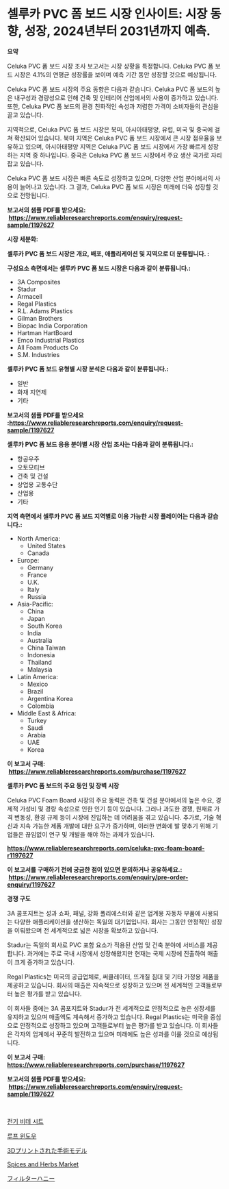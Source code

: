 <p><h1>셀루카 PVC 폼 보드 시장 인사이트: 시장 동향, 성장, 2024년부터 2031년까지 예측.</h1></p><p><strong>요약</strong></p>
<p><p>Celuka PVC 폼 보드 시장 조사 보고서는 시장 상황을 특정합니다. Celuka PVC 폼 보드 시장은 4.1%의 연평균 성장률을 보이며 예측 기간 동안 성장할 것으로 예상됩니다.</p><p>Celuka PVC 폼 보드 시장의 주요 동향은 다음과 같습니다. Celuka PVC 폼 보드의 높은 내구성과 경량성으로 인해 건축 및 인테리어 산업에서의 사용이 증가하고 있습니다. 또한, Celuka PVC 폼 보드의 환경 친화적인 속성과 저렴한 가격이 소비자들의 관심을 끌고 있습니다.</p><p>지역적으로, Celuka PVC 폼 보드 시장은 북미, 아시아태평양, 유럽, 미국 및 중국에 걸쳐 확산되어 있습니다. 북미 지역은 Celuka PVC 폼 보드 시장에서 큰 시장 점유율을 보유하고 있으며, 아시아태평양 지역은 Celuka PVC 폼 보드 시장에서 가장 빠르게 성장하는 지역 중 하나입니다. 중국은 Celuka PVC 폼 보드 시장에서 주요 생산 국가로 자리 잡고 있습니다.</p><p>Celuka PVC 폼 보드 시장은 빠른 속도로 성장하고 있으며, 다양한 산업 분야에서의 사용이 늘어나고 있습니다. 그 결과, Celuka PVC 폼 보드 시장은 미래에 더욱 성장할 것으로 전망됩니다.</p></p>
<p><strong>보고서의 샘플 PDF를 받으세요: &nbsp;<a href="https://www.reliableresearchreports.com/enquiry/request-sample/1197627">https://www.reliableresearchreports.com/enquiry/request-sample/1197627</a></strong></p>
<p><strong>시장 세분화:</strong></p>
<p><strong> 셀루카 PVC 폼 보드 시장은 개요, 배포, 애플리케이션 및 지역으로 더 분류됩니다. :</strong></p>
<p><strong>구성요소 측면에서는 셀루카 PVC 폼 보드 시장은 다음과 같이 분류됩니다.:</strong></p>
<p><ul><li>3A Composites</li><li>Stadur</li><li>Armacell</li><li>Regal Plastics</li><li>R.L. Adams Plastics</li><li>Gilman Brothers</li><li>Biopac India Corporation</li><li>Hartman HartBoard</li><li>Emco Industrial Plastics</li><li>All Foam Products Co</li><li>S.M. Industries</li></ul></p>
<p><strong> 셀루카 PVC 폼 보드 유형별 시장 분석은 다음과 같이 분류됩니다.:</strong></p>
<p><ul><li>일반</li><li>화재 지연제</li><li>기타</li></ul></p>
<p><strong>보고서의 샘플 PDF를 받으세요 :<a href="https://www.reliableresearchreports.com/enquiry/request-sample/1197627">https://www.reliableresearchreports.com/enquiry/request-sample/1197627</a></strong></p>
<p><strong> 셀루카 PVC 폼 보드 응용 분야별 시장 산업 조사는 다음과 같이 분류됩니다.:</strong></p>
<p><ul><li>항공우주</li><li>오토모티브</li><li>건축 및 건설</li><li>상업용 교통수단</li><li>산업용</li><li>기타</li></ul></p>
<p><strong>지역 측면에서 셀루카 PVC 폼 보드 지역별로 이용 가능한 시장 플레이어는 다음과 같습니다.:</strong></p>
<p><ul>
    <li>
        North America:
        <ul>
            <li>United States</li>
            <li>Canada</li>
        </ul>
    </li>
    <li>
        Europe:
        <ul>
            <li>Germany</li>
            <li>France</li>
            <li>U.K.</li>
            <li>Italy</li>
            <li>Russia</li>
        </ul>
    </li>
    <li>
        Asia-Pacific:
        <ul>
            <li>China</li>
            <li>Japan</li>
            <li>South Korea</li>
            <li>India</li>
            <li>Australia</li>
            <li>China Taiwan</li>
            <li>Indonesia</li>
            <li>Thailand</li>
            <li>Malaysia</li>
        </ul>
    </li>
    <li>
        Latin America:
        <ul>
            <li>Mexico</li>
            <li>Brazil</li>
            <li>Argentina Korea</li>
            <li>Colombia</li>
        </ul>
    </li>
    <li>
        Middle East & Africa:
        <ul>
            <li>Turkey</li>
            <li>Saudi</li>
            <li>Arabia</li>
            <li>UAE</li>
            <li>Korea</li>
        </ul>
    </li>
    </ul></p>
<p><strong>이 보고서 구매: &nbsp;<a href="https://www.reliableresearchreports.com/purchase/1197627">https://www.reliableresearchreports.com/purchase/1197627</a></strong></p>
<p><strong>셀루카 PVC 폼 보드의 주요 동인 및 장벽 시장</strong></p>
<p><p>Celuka PVC Foam Board 시장의 주요 동력은 건축 및 건설 분야에서의 높은 수요, 경제적 가성비 및 경량 속성으로 인한 인기 등이 있습니다. 그러나 과도한 경쟁, 원재료 가격 변동성, 환경 규제 등이 시장에 진입하는 데 어려움을 겪고 있습니다. 추가로, 기술 혁신과 지속 가능한 제품 개발에 대한 요구가 증가하며, 이러한 변화에 발 맞추기 위해 기업들은 끊임없이 연구 및 개발을 해야 하는 과제가 있습니다.</p></p>
<p><strong><a href="https://www.reliableresearchreports.com/celuka-pvc-foam-board-r1197627">https://www.reliableresearchreports.com/celuka-pvc-foam-board-r1197627</a></strong></p>
<p><strong>이 보고서를 구매하기 전에 궁금한 점이 있으면 문의하거나 공유하세요.: &nbsp;<a href="https://www.reliableresearchreports.com/enquiry/pre-order-enquiry/1197627">https://www.reliableresearchreports.com/enquiry/pre-order-enquiry/1197627</a></strong></p>
<p><strong>경쟁 구도</strong></p>
<p><p>3A 콤포지트는 성과 쇼파, 패널, 강화 폴리에스터와 같은 업계용 자동차 부품에 사용되는 다양한 애플리케이션을 생산하는 독일의 대기업입니다. 회사는 그동안 안정적인 성장을 이뤄왔으며 전 세계적으로 넓은 시장을 확보하고 있습니다.</p><p>Stadur는 독일의 회사로 PVC 포함 요소가 적용된 산업 및 건축 분야에 서비스를 제공합니다. 과거에는 주로 국내 시장에서 성장해왔지만 현재는 국제 시장에 진출하여 매출이 크게 증가하고 있습니다.</p><p>Regal Plastics는 미국의 공급업체로, 써큘레이터, 뜨개질 침대 및 기타 가정용 제품을 제공하고 있습니다. 회사의 매출은 지속적으로 성장하고 있으며 전 세계적인 고객들로부터 높은 평가를 받고 있습니다.</p><p>이 회사들 중에는 3A 콤포지트와 Stadur가 전 세계적으로 안정적으로 높은 성장세를 유지하고 있으며 매출액도 계속해서 증가하고 있습니다. Regal Plastics는 미국을 중심으로 안정적으로 성장하고 있으며 고객들로부터 높은 평가를 받고 있습니다. 이 회사들은 각자의 업계에서 꾸준히 발전하고 있으며 미래에도 높은 성과를 이룰 것으로 예상됩니다.</p></p>
<p><strong>이 보고서 구매: &nbsp; <a href="https://www.reliableresearchreports.com/purchase/1197627">https://www.reliableresearchreports.com/purchase/1197627</a></strong></p>
<p><strong>보고서의 샘플 PDF를 받으세요: &nbsp;<a href="https://www.reliableresearchreports.com/enquiry/request-sample/1197627">https://www.reliableresearchreports.com/enquiry/request-sample/1197627</a></strong><strong></strong></p>
<p>&nbsp;</p>
<p><p><a href="https://medium.com/@dinty11332244/%EC%A0%84%EA%B8%B0-%EB%B9%84%EB%8D%B0-%EC%A2%8C%EC%84%9D-%EC%8B%9C%EC%9E%A5-%EA%B7%9C%EB%AA%A8-%EC%8B%9C%EC%9E%A5-%EC%A0%84%EB%A7%9D-%EB%B0%8F-%EC%8B%9C%EC%9E%A5-%EC%98%88%EC%B8%A1-2024%EB%85%84%EB%B6%80%ED%84%B0-2031%EB%85%84-6fffda0d79a4">전기 비데 시트</a></p><p><a href="https://medium.com/@marchall15/%EC%A7%80%EB%B6%95-%EC%B0%BD-%EC%8B%9C%EC%9E%A5-%EB%B6%84%EC%84%9D-cagr-%EC%8B%9C%EC%9E%A5-%EC%84%B8%EB%B6%84%ED%99%94-%EB%B0%8F-%EA%B8%80%EB%A1%9C%EB%B2%8C-%EC%82%B0%EC%97%85-%EA%B0%9C%EC%9A%94-23fb2b93654c">루프 윈도우</a></p><p><a href="https://medium.com/@santosuigrtley997836/3d%E3%83%97%E3%83%AA%E3%83%B3%E3%83%88%E3%81%95%E3%82%8C%E3%81%9F%E5%A4%96%E7%A7%91%E3%83%A2%E3%83%87%E3%83%AB%E5%B8%82%E5%A0%B4%E3%81%AE%E5%88%86%E6%9E%90-%E3%81%9D%E3%81%AEcagr-%E5%B8%82%E5%A0%B4%E3%82%BB%E3%82%B0%E3%83%A1%E3%83%B3%E3%83%86%E3%83%BC%E3%82%B7%E3%83%A7%E3%83%B3-%E3%81%8A%E3%82%88%E3%81%B3%E3%82%B0%E3%83%AD%E3%83%BC%E3%83%90%E3%83%AB%E7%94%A3%E6%A5%AD%E6%A6%82%E8%A6%81-66c78b94f0d2">3Dプリントされた手術モデル</a></p><p><a href="https://github.com/Chiragrp22/Market-Research-Report-List-4/blob/main/spices-and-herbs-market.md">Spices and Herbs Market</a></p><p><a href="https://medium.com/@evans21bill/%E6%BF%BE%E9%81%8E%E3%81%95%E3%82%8C%E3%81%9F%E3%83%8F%E3%83%81%E3%83%9F%E3%83%84%E5%B8%82%E5%A0%B4%E3%81%AF-%E5%B8%82%E5%A0%B4%E3%82%B7%E3%82%A7%E3%82%A2-%E5%B8%82%E5%A0%B4%E3%83%88%E3%83%AC%E3%83%B3%E3%83%89-%E5%B8%82%E5%A0%B4%E6%88%90%E9%95%B7%E3%81%AB%E9%96%A2%E3%81%99%E3%82%8B%E6%83%85%E5%A0%B1%E3%82%92%E6%8F%90%E4%BE%9B%E3%81%97%E3%81%BE%E3%81%99-be211b47054e">フィルターハニー</a></p></p>